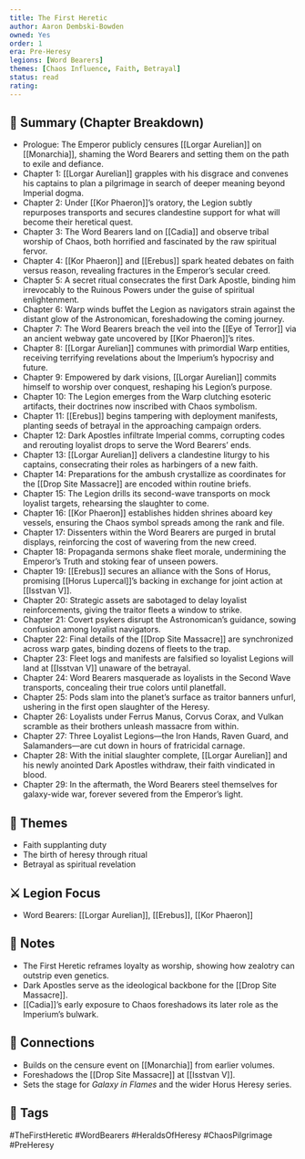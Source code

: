 ```yaml
---
title: The First Heretic
author: Aaron Dembski-Bowden
owned: Yes
order: 1
era: Pre-Heresy
legions: [Word Bearers]
themes: [Chaos Influence, Faith, Betrayal]
status: read
rating:
---
```


## 🧭 Summary (Chapter Breakdown)

- Prologue: The Emperor publicly censures [[Lorgar Aurelian]] on [[Monarchia]], shaming the Word Bearers and setting them on the path to exile and defiance.  
- Chapter 1: [[Lorgar Aurelian]] grapples with his disgrace and convenes his captains to plan a pilgrimage in search of deeper meaning beyond Imperial dogma.  
- Chapter 2: Under [[Kor Phaeron]]’s oratory, the Legion subtly repurposes transports and secures clandestine support for what will become their heretical quest.  
- Chapter 3: The Word Bearers land on [[Cadia]] and observe tribal worship of Chaos, both horrified and fascinated by the raw spiritual fervor.  
- Chapter 4: [[Kor Phaeron]] and [[Erebus]] spark heated debates on faith versus reason, revealing fractures in the Emperor’s secular creed.  
- Chapter 5: A secret ritual consecrates the first Dark Apostle, binding him irrevocably to the Ruinous Powers under the guise of spiritual enlightenment.  
- Chapter 6: Warp winds buffet the Legion as navigators strain against the distant glow of the Astronomican, foreshadowing the coming journey.  
- Chapter 7: The Word Bearers breach the veil into the [[Eye of Terror]] via an ancient webway gate uncovered by [[Kor Phaeron]]’s rites.  
- Chapter 8: [[Lorgar Aurelian]] communes with primordial Warp entities, receiving terrifying revelations about the Imperium’s hypocrisy and future.  
- Chapter 9: Empowered by dark visions, [[Lorgar Aurelian]] commits himself to worship over conquest, reshaping his Legion’s purpose.  
- Chapter 10: The Legion emerges from the Warp clutching esoteric artifacts, their doctrines now inscribed with Chaos symbolism.  
- Chapter 11: [[Erebus]] begins tampering with deployment manifests, planting seeds of betrayal in the approaching campaign orders.  
- Chapter 12: Dark Apostles infiltrate Imperial comms, corrupting codes and rerouting loyalist drops to serve the Word Bearers’ ends.  
- Chapter 13: [[Lorgar Aurelian]] delivers a clandestine liturgy to his captains, consecrating their roles as harbingers of a new faith.  
- Chapter 14: Preparations for the ambush crystallize as coordinates for the [[Drop Site Massacre]] are encoded within routine briefs.  
- Chapter 15: The Legion drills its second-wave transports on mock loyalist targets, rehearsing the slaughter to come.  
- Chapter 16: [[Kor Phaeron]] establishes hidden shrines aboard key vessels, ensuring the Chaos symbol spreads among the rank and file.  
- Chapter 17: Dissenters within the Word Bearers are purged in brutal displays, reinforcing the cost of wavering from the new creed.  
- Chapter 18: Propaganda sermons shake fleet morale, undermining the Emperor’s Truth and stoking fear of unseen powers.  
- Chapter 19: [[Erebus]] secures an alliance with the Sons of Horus, promising [[Horus Lupercal]]’s backing in exchange for joint action at [[Isstvan V]].  
- Chapter 20: Strategic assets are sabotaged to delay loyalist reinforcements, giving the traitor fleets a window to strike.  
- Chapter 21: Covert psykers disrupt the Astronomican’s guidance, sowing confusion among loyalist navigators.  
- Chapter 22: Final details of the [[Drop Site Massacre]] are synchronized across warp gates, binding dozens of fleets to the trap.  
- Chapter 23: Fleet logs and manifests are falsified so loyalist Legions will land at [[Isstvan V]] unaware of the betrayal.  
- Chapter 24: Word Bearers masquerade as loyalists in the Second Wave transports, concealing their true colors until planetfall.  
- Chapter 25: Pods slam into the planet’s surface as traitor banners unfurl, ushering in the first open slaughter of the Heresy.  
- Chapter 26: Loyalists under Ferrus Manus, Corvus Corax, and Vulkan scramble as their brothers unleash massacre from within.  
- Chapter 27: Three Loyalist Legions—the Iron Hands, Raven Guard, and Salamanders—are cut down in hours of fratricidal carnage.  
- Chapter 28: With the initial slaughter complete, [[Lorgar Aurelian]] and his newly anointed Dark Apostles withdraw, their faith vindicated in blood.  
- Chapter 29: In the aftermath, the Word Bearers steel themselves for galaxy-wide war, forever severed from the Emperor’s light.  

## 🧠 Themes
- Faith supplanting duty  
- The birth of heresy through ritual  
- Betrayal as spiritual revelation  

## ⚔️ Legion Focus
- Word Bearers: [[Lorgar Aurelian]], [[Erebus]], [[Kor Phaeron]]  

## 📝 Notes
- The First Heretic reframes loyalty as worship, showing how zealotry can outstrip even genetics.  
- Dark Apostles serve as the ideological backbone for the [[Drop Site Massacre]].  
- [[Cadia]]’s early exposure to Chaos foreshadows its later role as the Imperium’s bulwark.

## 🔗 Connections
- Builds on the censure event on [[Monarchia]] from earlier volumes.  
- Foreshadows the [[Drop Site Massacre]] at [[Isstvan V]].  
- Sets the stage for *Galaxy in Flames* and the wider Horus Heresy series.

## 🧩 Tags
#TheFirstHeretic #WordBearers #HeraldsOfHeresy #ChaosPilgrimage #PreHeresy  